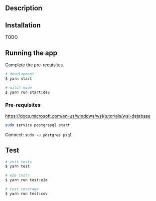 ## Description


## Installation

TODO

## Running the app

Complete the pre-requisites
```bash
# development
$ yarn start

# watch mode
$ yarn run start:dev
```

### Pre-requisites
https://docs.microsoft.com/en-us/windows/wsl/tutorials/wsl-database
```bash
sudo service postgresql start
```
Connect: `sudo -u postgres psql`

## Test

```bash
# unit tests
$ yarn test

# e2e tests
$ yarn run test:e2e

# test coverage
$ yarn run test:cov
```



